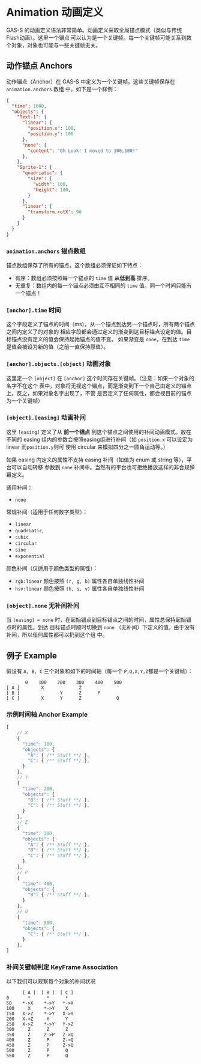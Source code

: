 # Animation 动画定义
GAS-S 的动画定义语法非常简单。动画定义采取全局锚点模式（类似与传统 Flash动画）。这里一个锚点
可以认为是一个关键帧。每一个关键帧可能关系到数个对象，对象也可能与一些关键帧无关。

## 动作锚点 Anchors
动作锚点（Anchor）在 GAS-S 中定义为一个关键帧。这些关键帧保存在 `animation.anchors` 数组
中。如下是一个样例：

````JSON
{
  "time": 1000,
  "objects": {
    "Text-1": {
      "linear": {
        "position.x": 100,
        "position.y": 100
      },
      "none": {
        "content": "Oh Look! I moved to 100,100!"
      },
    },
    "Sprite-1": {
      "quadriatic": {
        "size": {
          "width": 100,
          "height": 100,
        }
      },
      "linear": {
        "transform.rotX": 90
      }
    }
  }
}
````

### `animation.anchors` 锚点数组
锚点数组保存了所有的锚点。这个数组必须保证如下特点：

- 有序：数组必须按照每一个锚点的 `time` 值 **从低到高** 排序。
- 无重复：数组内的每一个锚点必须由互不相同的 `time` 值。同一个时间只能有一个锚点！

### `[anchor].time` 时间
这个字段定义了锚点的时间（ms）。从一个锚点到达另一个锚点时，所有两个锚点之间内定义了的对象的
相应字段都会通过定义的渐变到达目标锚点设定的值。目标锚点没有定义的值会保持起始锚点的值不变。
如果渐变是 `none`，在到达 `time` 是值会被设为新的值（之前一直保持原值）。

### `[anchor].objects.[object]` 动画对象
这里定一个 `[object]` 在 `[anchor]` 这个时间存在关键帧。（注意：如果一个对象的名字不在这个
表中，对象将无视这个锚点，而是渐变到下一个自己由定义的锚点上。反之，如果对象名字出现了，不管
是否定义了任何属性，都会视目前的锚点为一个关键帧）

### `[object].[easing]` 动画补间
这里 `[easing]` 定义了从 **前一个锚点** 到这个锚点之间使用的补间动画模式。放在不同的 easing
组内的参数会按照easing组进行补间（如 `position.x` 可以设定为linear 而`position.y`则可
使用 circular 来模拟四分之一圆角运动等。）

如果 easing 内定义的属性不支持 easing 补间（如值为 enum 或 string 等），平台可以自动转移
参数到 `none` 补间中。当然有的平台也可拒绝播放这样的非合规弹幕定义。

通用补间：
- `none`

常规补间（适用于任何数字类型）：
- `linear`
- `quadriatic`,
- `cubic`
- `circular`
- `sine`
- `exponential`

颜色补间（仅适用于颜色类型的属性）：
- `rgb:linear` 颜色按照 `(r, g, b)` 属性各自单独线性补间
- `hsv:linear` 颜色按照 `(h, s, v)` 属性各自单独线性补间

### `[object].none` 无补间补间
当 `[easing] = none` 时，在起始锚点到目标锚点之间的时间，属性总保持起始锚点时的属性。到达
目标锚点时顺时切换到 `none` （无补间）下定义的值。由于没有补间，所以任何属性都可以扔到这个组
中。

## 例子 Example
假设有 `A, B, C` 三个对象和如下的时间轴（每一个 `P,Q,X,Y,Z`都是一个关键帧）：
````
       0    100    200    300    400    500
[ A ]        X             Z
[ B ]               Y      Z      P
[ C ]        X      Y      Z             Q
````

### 示例时间轴 Anchor Example
````JavaScript
[
    // X
    {
      "time": 100,
      "objects": {
        "A": { /** Stuff **/ },
        "C": { /** Stuff **/ },
      }
    },
    // Y
    {
      "time": 200,
      "objects": {
        "B": { /** Stuff **/ },
        "C": { /** Stuff **/ },
      }
    },
    // Z
    {
      "time": 300,
      "objects": {
        "A": { /** Stuff **/ },
        "B": { /** Stuff **/ },
        "C": { /** Stuff **/ },
      }
    },
    // P
    {
      "time": 400,
      "objects": {
        "B": { /** Stuff **/ },
      }
    },
    // Q
    {
      "time": 500,
      "objects": {
        "C": { /** Stuff **/ },
      }
    },
]
````


### 补间关键帧判定 KeyFrame Association
以下我们可以观察每个对象的补间状况
````
      [ A ]  [ B ]  [ C ]
0       *      *      *
50    *->X    *->Y   *->X
100     X     *->Y    X
150   X->Z    *->Y   X->Y
200   X->Z     Y      Y
250   X->Z    *->Y   Y->Z
300     Z      Z      Z
350     Z     Z->P   Z->Q
400     Z      P     Z->Q
450     Z      P     Z->Q
500     Z      P      Q
550     Z      P      Q
````
